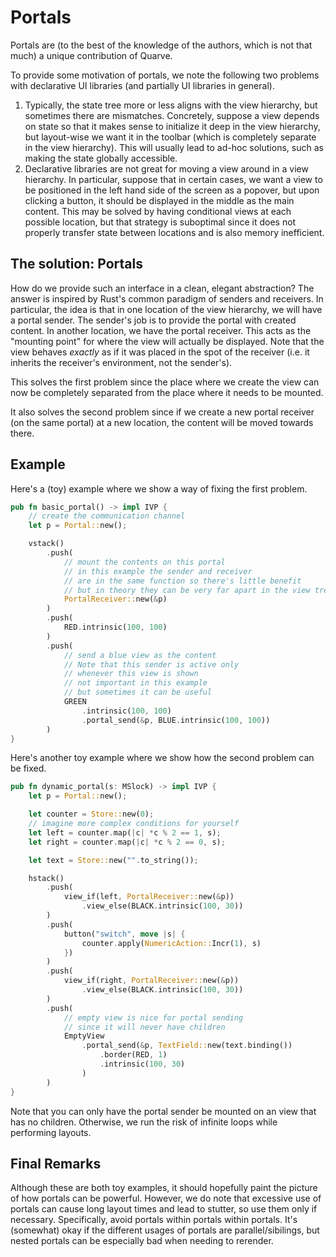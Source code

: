 # Portals

Portals are (to the best of the knowledge of the authors, which is not that much)
a unique contribution of Quarve.

To provide some motivation of portals, we note the following two problems with
declarative UI libraries (and partially UI libraries in general).
1. Typically, the state tree more or less aligns with the view hierarchy,
but sometimes there are mismatches.
Concretely, suppose a view depends on state so that it makes sense
to initialize it deep in the view hierarchy, but layout-wise we want it in the toolbar
(which is completely separate in the view hierarchy). This will usually lead
to ad-hoc solutions, such as making the state globally accessible.
2. Declarative libraries are not great for moving a view around in a view hierarchy.
In particular, suppose that in certain cases, we want a view to be positioned in the
left hand side of the screen as a popover, but upon clicking a button, it should be displayed in the
middle as the main content.
This may be solved by having conditional views at each possible location,
but that strategy is suboptimal since it does not properly
transfer state between locations and is also memory inefficient.

## The solution: Portals

How do we provide such an interface in a clean, elegant abstraction?
The answer is inspired by Rust's common paradigm of senders and receivers.
In particular, the idea is that in one location of the view hierarchy,
we will have a portal sender. The sender's job is to provide the portal with created
content. In another location, we have the portal receiver. This acts as the "mounting point"
for where the view will actually be displayed. Note that the view behaves
*exactly* as if it was placed in the spot of the receiver (i.e. it inherits the
receiver's environment, not the sender's).

This solves the first problem since the place where we create the view
can now be completely separated from the place where it needs to be mounted.

It also solves the second problem since if we create a new portal receiver
(on the same portal) at a new location, the content will be moved towards there.

## Example
Here's a (toy) example where we show a way of fixing the first problem.
```rust
pub fn basic_portal() -> impl IVP {
    // create the communication channel
    let p = Portal::new();

    vstack()
        .push(
            // mount the contents on this portal
            // in this example the sender and receiver
            // are in the same function so there's little benefit
            // but in theory they can be very far apart in the view tree
            PortalReceiver::new(&p)
        )
        .push(
            RED.intrinsic(100, 100)
        )
        .push(
            // send a blue view as the content
            // Note that this sender is active only
            // whenever this view is shown
            // not important in this example
            // but sometimes it can be useful
            GREEN
                .intrinsic(100, 100)
                .portal_send(&p, BLUE.intrinsic(100, 100))
        )
}
```

Here's another toy example where we show how the second problem can be fixed.
```rust
pub fn dynamic_portal(s: MSlock) -> impl IVP {
    let p = Portal::new();

    let counter = Store::new(0);
    // imagine more complex conditions for yourself
    let left = counter.map(|c| *c % 2 == 1, s);
    let right = counter.map(|c| *c % 2 == 0, s);

    let text = Store::new("".to_string());

    hstack()
        .push(
            view_if(left, PortalReceiver::new(&p))
                .view_else(BLACK.intrinsic(100, 30))
        )
        .push(
            button("switch", move |s| {
                counter.apply(NumericAction::Incr(1), s)
            })
        )
        .push(
            view_if(right, PortalReceiver::new(&p))
                .view_else(BLACK.intrinsic(100, 30))
        )
        .push(
            // empty view is nice for portal sending
            // since it will never have children
            EmptyView
                .portal_send(&p, TextField::new(text.binding())
                    .border(RED, 1)
                    .intrinsic(100, 30)
                )
        )
}
```

Note that you can only have the portal sender be mounted on an view
that has no children. Otherwise, we run the risk of infinite loops while performing
layouts.

## Final Remarks
Although these are both toy examples, it should hopefully paint the picture
of how portals can be powerful. However, we do note that excessive use of portals
can cause long layout times and lead to stutter, so use them only if necessary.
Specifically, avoid portals within portals within portals. It's (somewhat) okay
if the different usages of portals are parallel/sibilings,
but nested portals can be especially bad when needing to rerender.
